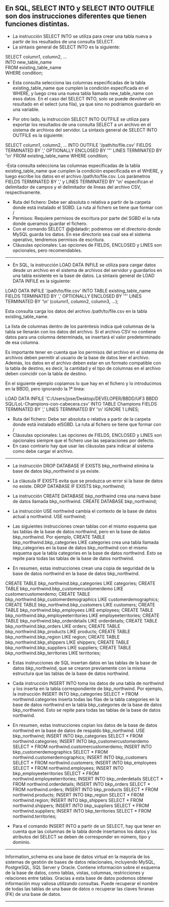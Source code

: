 
## En SQL, SELECT INTO y SELECT INTO OUTFILE son dos instrucciones diferentes que tienen funciones distintas.

- La instrucción SELECT INTO se utiliza para crear una tabla nueva a partir de los resultados de una consulta SELECT.
- La sintaxis general de SELECT INTO es la siguiente: 

SELECT column1, column2, ...    
INTO new_table_name   
FROM existing_table_name  
WHERE condition;  
 
- Esta consulta selecciona las columnas especificadas de la tabla existing_table_name que cumplen la condición especificada en el WHERE,
y luego crea una nueva tabla llamada new_table_name con esos datos.
En el caso del SELECT INTO, solo se puede devolver un resultado en el select (una fila), ya que sino no podríamos guardarlo en una variable.

- Por otro lado, la instrucción SELECT INTO OUTFILE se utiliza para exportar los resultados de una consulta SELECT a un archivo en el sistema de archivos del servidor.
La sintaxis general de SELECT INTO OUTFILE es la siguiente: 

SELECT column1, column2, ...
INTO OUTFILE '/path/to/file.csv'
FIELDS TERMINATED BY ',' OPTIONALLY ENCLOSED BY '"'
LINES TERMINATED BY '\n'
FROM existing_table_name
WHERE condition;

-Esta consulta selecciona las columnas especificadas de la tabla existing_table_name que cumplen la condición especificada en el WHERE,
y luego escribe los datos en el archivo /path/to/file.csv. Los parámetros FIELDS TERMINATED BY ',' y LINES TERMINATED BY '\n' especifican
el delimitador de campos y el delimitador de líneas del archivo CSV, respectivamente.

- Ruta del fichero: Debe ser absoluta o relativa a partir de la carpeta donde está instalado el
SGBD. La ruta al fichero se tiene que formar con /
- Permisos: Requiere permisos de escritura por parte del SGBD el la ruta donde queramos
guardar el fichero.
- Con el comando SELECT @@datadir; podremos ver el directorio donde MySQL guarda los
datos. En ese directorio sea cual sea el sistema operativo, tendremos permisos de
escritura.
- Cláusulas opcionales: Las opciones de FIELDS, ENCLOSED y LINES son opcionales, pero
recomendables.

-------------------------------------------------------------

- En SQL, la instrucción LOAD DATA INFILE se utiliza para cargar datos desde un archivo en el sistema de archivos del servidor y guardarlos en una tabla existente en la base de datos.
La sintaxis general de LOAD DATA INFILE es la siguiente:

LOAD DATA INFILE '/path/to/file.csv'
INTO TABLE existing_table_name
FIELDS TERMINATED BY ',' OPTIONALLY ENCLOSED BY '"'
LINES TERMINATED BY '\n'
(column1, column2, column3, ...);

Esta consulta carga los datos del archivo /path/to/file.csv en la tabla existing_table_name.

La lista de columnas dentro de los paréntesis indica qué columnas de la tabla se llenarán con los datos del archivo.
Si el archivo CSV no contiene datos para una columna determinada, se insertará el valor predeterminado de esa columna.

Es importante tener en cuenta que los permisos del archivo en el sistema de archivos deben permitir al usuario de la base de datos leer el archivo.
Además, los datos en el archivo deben estar en un formato compatible con la tabla de destino, es decir, la cantidad y el tipo de columnas en el archivo deben coincidir con la tabla de destino.

En el siguiente ejemplo copiamos lo que hay en el fichero y lo introducimos en la BBDD, pero ignorando la 1ª línea:

LOAD DATA INFILE 'C:/Users/jose/Desktop/DEVELOPER/BBDD/UF3 BBDD SQL/LoL-Champions-con-cabecera.csv'
INTO TABLE Champions FIELDS TERMINATED BY ','
LINES TERMINATED BY '\n' IGNORE 1 LINES;

- Ruta del fichero: Debe ser absoluta o relativa a partir de la carpeta donde está instalado elSGBD. La ruta al fichero se tiene que formar con /
- Cláusulas opcionales: Las opciones de FIELDS, ENCLOSED y LINES son opcionales siempre que el fichero use las separaciones por defecto.
- En caso contrario hay que usar las cláusulas para indicar al sistema como debe cargar el archivo.

-------------------------------------------------------------

- La instrucción DROP DATABASE IF EXISTS bkp_northwind elimina la base de datos bkp_northwind si ya existe.
- La cláusula IF EXISTS evita que se produzca un error si la base de datos no existe.
DROP DATABASE IF EXISTS bkp_northwind;

- La instrucción CREATE DATABASE bkp_northwind crea una nueva base de datos llamada bkp_northwind.
CREATE DATABASE bkp_northwind;

- La instrucción USE northwind cambia el contexto de la base de datos actual a northwind.
USE northwind;

- Las siguientes instrucciones crean tablas con el mismo esquema que las tablas de la base de datos northwind, pero en la base de datos bkp_northwind.
Por ejemplo, CREATE TABLE bkp_northwind.bkp_categories LIKE categories crea una tabla llamada bkp_categories en la base de datos bkp_northwind con
el mismo esquema que la tabla categories en la base de datos northwind. Esto se repite para todas las tablas de la base de datos northwind.
- En resumen, estas instrucciones crean una copia de seguridad de la base de datos northwind en la base de datos bkp_northwind.

CREATE TABLE bkp_northwind.bkp_categories LIKE categories;
CREATE TABLE bkp_northwind.bkp_customercustomerdemo LIKE customercustomerdemo;
CREATE TABLE bkp_northwind.bkp_customerdemographics LIKE customerdemographics;
CREATE TABLE bkp_northwind.bkp_customers LIKE customers;
CREATE TABLE bkp_northwind.bkp_employees LIKE employees;
CREATE TABLE bkp_northwind.bkp_employeeterritories LIKE employeeterritories;
CREATE TABLE bkp_northwind.bkp_orderdetails LIKE orderdetails;
CREATE TABLE bkp_northwind.bkp_orders LIKE orders;
CREATE TABLE bkp_northwind.bkp_products LIKE products;
CREATE TABLE bkp_northwind.bkp_region LIKE region;
CREATE TABLE bkp_northwind.bkp_shippers LIKE shippers;
CREATE TABLE bkp_northwind.bkp_suppliers LIKE suppliers;
CREATE TABLE bkp_northwind.bkp_territories LIKE territories;

- Estas instrucciones de SQL insertan datos en las tablas de la base de datos bkp_northwind, que se crearon previamente con la misma estructura
que las tablas de la base de datos northwind.
- Cada instrucción INSERT INTO toma los datos de una tabla de northwind y los inserta en la tabla correspondiente de bkp_northwind.
Por ejemplo, la instrucción INSERT INTO bkp_categories SELECT * FROM northwind.categories inserta todas las filas de la tabla categories en la base
de datos northwind en la tabla bkp_categories de la base de datos bkp_northwind. Esto se repite para todas las tablas de la base de datos northwind.
- En resumen, estas instrucciones copian los datos de la base de datos northwind en la base de datos de respaldo bkp_northwind.
USE bkp_northwind;
INSERT INTO bkp_categories SELECT * FROM northwind.categories;
INSERT INTO bkp_customercustomerdemo SELECT * FROM northwind.customercustomerdemo;
INSERT INTO bkp_customerdemographics SELECT * FROM northwind.customerdemographics;
INSERT INTO bkp_customers SELECT * FROM northwind.customers;
INSERT INTO bkp_employees SELECT * FROM northwind.employees;
INSERT INTO bkp_employeeterritories SELECT * FROM northwind.employeeterritories;
INSERT INTO bkp_orderdetails SELECT * FROM northwind.orderdetails;
INSERT INTO bkp_orders SELECT * FROM northwind.orders;
INSERT INTO bkp_products SELECT * FROM northwind.products;
INSERT INTO bkp_region SELECT * FROM northwind.region;
INSERT INTO bkp_shippers SELECT * FROM northwind.shippers;
INSERT INTO bkp_suppliers SELECT * FROM northwind.suppliers;
INSERT INTO bkp_territories SELECT * FROM northwind.territories;

- Para el comando INSERT INTO a partir de un SELECT, hay que tener en cuenta que las
columnas de la tabla donde insertamos los datos y los atributos del SELECT se deben de
corresponder en número, tipo y dominio.

-------------------------------------------------------------

Information_schema es una base de datos virtual en la mayoría de los sistemas de gestión de bases de datos relacionales, incluyendo MySQL, PostgreSQL, SQL Server y Oracle.
Contiene información sobre el esquema de la base de datos, como tablas, vistas, columnas, restricciones y relaciones entre tablas.
Gracias a esta base de datos podemos obtener información muy valiosa utilizando consultas.
Puede recuperar el nombre de todas las tablas de una base de datos o recuperar las claves foranas (FK) de una base de datos.

-------------------------------------------------------------

